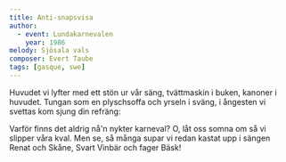 ```yaml
---
title: Anti-snapsvisa
author:
  - event: Lundakarnevalen
    year: 1986
melody: Sjösala vals
composer: Evert Taube
tags: [gasque, swe]
---
```


Huvudet vi lyfter med ett stön ur vår säng,
tvättmaskin i buken, kanoner i huvudet.
Tungan som en plyschsoffa och yrseln i sväng,
i ångesten vi svettas kom sjung din refräng:

Varför finns det aldrig nå'n nykter karneval?
O, låt oss somna om så vi slipper våra kval.
Men se, så många supar vi redan kastat upp i sängen
Renat och Skåne, Svart Vinbär och fager Bäsk!
